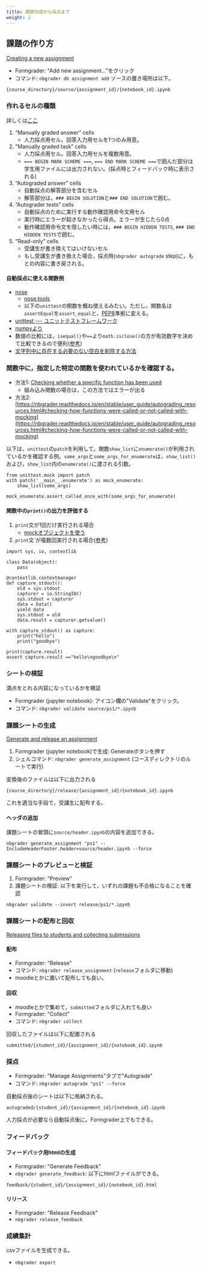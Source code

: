 ```yaml
---
title: 課題作成から採点まで
weight: 2
---
```


## 課題の作り方


[Creating a new assignment](https://nbgrader.readthedocs.io/en/stable/user_guide/creating_and_grading_assignments.html#creating-a-new-assignment)

- Formgrader: "Add new assignment..."をクリック
- コマンド: `nbgrader db assignment add` ソースの置き場所は以下。
```
{course_directory}/source/{assignment_id}/{notebook_id}.ipynb
```

### 作れるセルの種類

詳しくは[ここ](https://nbgrader.readthedocs.io/en/stable/user_guide/creating_and_grading_assignments.html)

1. “Manually graded answer” cells
	- 人力採点用セル。回答入力用セルを1つのみ用意。
2. "Manually graded task” cells
	- 人力採点用セル。回答入力用セルを複数用意。
	- `=== BEGIN MARK SCHEME ===`, `=== END MARK SCHEME ===`で囲んだ部分は学生用ファイルには出力されない。(採点時とフィードバック時に表示される)
3. “Autograded answer” cells
	- 自動採点の解答部分を含むセル
	- 解答部分は，`### BEGIN SOLUTION`と`### END SOLUTION`で囲む。
4. “Autograder tests” cells
	- 自動採点のために実行する動作確認用命令文用セル
	- 実行時にエラーが起きなかったら得点。エラーが生じたら0点
	- 動作確認用命令文を隠したい時には，`### BEGIN HIDDEN TESTS`, `### END HIDDEN TESTS`で囲む。
5. “Read-only” cells
	- 受講生が書き換えてはいけないセル
	- もし受講生が書き換えた場合，採点時(`nbgrader autograde` step)に，もとの内容に書き戻される。

#### 自動採点に使える関数例

- [nose](https://nose.readthedocs.io/en/latest/)
	- [nose.tools](https://nose.readthedocs.io/en/latest/testing_tools.html)
	- 以下の`unittest`の関数を概ね使えるみたい。ただし，関数名は`assertEqual`を`assert_equal`と，[PEP8](https://www.python.org/dev/peps/pep-0008/#function-names)準拠に変える。
- [unittest --- ユニットテストフレームワーク](https://docs.python.org/ja/3/library/unittest.html)
- [numpyより](https://docs.scipy.org/doc/numpy-1.14.1/reference/routines.testing.html)
- 数値の比較には，`isequal()`や`==`より`math.isclose()`の方が有効数字を決めて比較できるので便利([参考](https://github.com/LDSSA/wiki/wiki/Using-nbgrader-for-Exercise-Notebooks))
- [文字列中に存在する必要のない空白を削除する方法
](https://qiita.com/ntakuya/items/1153940f3e9c6282b4c5)

### 関数中に，指定した特定の関数を使われているかを確認する。

- 方法1: [Checking whether a specific function has been used](https://nbgrader.readthedocs.io/en/stable/user_guide/autograding_resources.html#checking-how-functions-were-called-or-not-called-with-mocking)
	- 組み込み関数の場合は，この方法ではエラーが出る
- 方法2: [https://nbgrader.readthedocs.io/en/stable/user_guide/autograding_resources.html#checking-how-functions-were-called-or-not-called-with-mocking](https://nbgrader.readthedocs.io/en/stable/user_guide/autograding_resources.html#checking-how-functions-were-called-or-not-called-with-mocking)

以下は，`unittest`の`patch`を利用して，関数`show_list`に`enumerate()`が利用されているかを確認する例。`some_args`と`some_args_for_enumerate`は，`show_list()`および，`show_list`内の`enumerate()`に渡される引数。

```
from unittest.mock import patch
with patch('__main__.enumerate') as mock_enumerate:
    show_list(some_args)

mock_enumerate.assert_called_once_with(some_args_for_enumerate)
```

#### 関数中の`print()`の出力を評価する

1. `print`文が1回だけ実行される場合
	- [mockオブジェクトを使う](https://nbgrader.readthedocs.io/en/stable/user_guide/autograding_resources.html#checking-how-functions-were-called-or-not-called-with-mocking)
2. `print`文`が複数回実行される場合([参考](https://stackoverflow.com/questions/2654834/capturing-stdout-within-the-same-process-in-python/3113913#3113913))
```
import sys, io, contextlib

class Data(object):
    pass

@contextlib.contextmanager
def capture_stdout():
    old = sys.stdout
    capturer = io.StringIO()
    sys.stdout = capturer
    data = Data()
    yield data
    sys.stdout = old
    data.result = capturer.getvalue()

with capture_stdout() as capture:
    print("hello")
    print("goodbye")

print(capture.result)
assert capture.result =="hello\ngoodbye\n"
```


### シートの検証

満点をとれる内容になっているかを検証

- Formgrader (jupyter notebook): アイコン欄の"Validate"をクリック。
- コマンド: `nbgrader validate source/ps1/*.ipynb`

### 課題シートの生成

[Generate and release an assignment](https://nbgrader.readthedocs.io/en/stable/user_guide/creating_and_grading_assignments.html#generate-and-release-an-assignment)

1. Formgrader (jupyter notebook)で生成: Generateボタンを押す
2. シェルコマンド: `nbgrader generate_assignment` (コースディレクトリのルートで実行)

変換後のファイルは以下に出力される
```
{course_directory}/release/{assignment_id}/{notebook_id}.ipynb
```
これを適当な手段で，受講生に配布する。

#### ヘッダの追加

課題シートの冒頭に`source/header.ipynb`の内容を追加できる。

```
nbgrader generate_assignment "ps1" --IncludeHeaderFooter.header=source/header.ipynb --force
```

### 課題シートのプレビューと検証

1. Formgrader: "Preview"
2. 課題シートの検証: 以下を実行して，いずれの課題も不合格になることを確認
```
nbgrader validate --invert release/ps1/*.ipynb
```

### 課題シートの配布と回収

[Releasing files to students and collecting submissions](https://nbgrader.readthedocs.io/en/stable/user_guide/creating_and_grading_assignments.html#releasing-files-to-students-and-collecting-submissions)

#### 配布

- Formgrader: "Release"
- コマンド: `nbgrader release_assignment` (`release`フォルダに移動)
- moodleとかに置いて配布しても良い。

#### 回収

- moodleとかで集めて，`submitted`フォルダに入れても良い
- Formgrader: "Collect"
- コマンド: `nbgrader collect`

回収したファイルは以下に配置される
```
submitted/{student_id}/{assignment_id}/{notebook_id}.ipynb
```

### 採点

- Formgrader: "Manage Assignments"タブで"Autograde"
- コマンド: `nbgrader autograde "ps1" --force`

自動採点後のシートは以下に格納される。
```
autograded/{student_id}/{assignment_id}/{notebook_id}.ipynb
```
人力採点が必要なら自動採点後に。Formgrader上でもできる。


### フィードバック

#### フィードバック用htmlの生成

- Formgrader: "Generate Feedback"
- `nbgrader generate_feedback`: 以下にhtmlファイルができる。

```
feedback/{student_id}/{assignment_id}/{notebook_id}.html

```

#### リリース

- Formgrader: "Release Feedback"
- `nbgrader release_feedback`

### 成績集計

csvファイルを生成できる。

- `nbgrader export`

